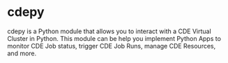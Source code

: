 # cdepy

cdepy is a Python module that allows you to interact with a CDE Virtual Cluster in Python. This module can be help you implement Python Apps to monitor CDE Job status, trigger CDE Job Runs, manage CDE Resources, and more.
